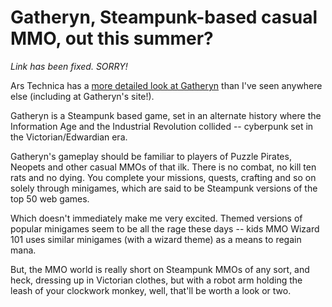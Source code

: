 # Gatheryn, Steampunk-based casual MMO, out this summer?

*Link has been fixed. SORRY!*

Ars Technica has a [more detailed look at Gatheryn](http://arstechnica.com/gaming/news/2009/03/gatheryn-a-steampunk-mmo-with-lots-of-potential.ars) than I've seen anywhere else (including at Gatheryn's site!). 

Gatheryn is a Steampunk based game, set in an alternate history where the Information Age and the Industrial Revolution collided -- cyberpunk set in the Victorian/Edwardian era.

Gatheryn's gameplay should be familiar to players of Puzzle Pirates, Neopets and other casual MMOs of that ilk. There is no combat, no kill ten rats and no dying. You complete your missions, quests, crafting and so on solely through minigames, which are said to be Steampunk versions of the top 50 web games.

Which doesn't immediately make me very excited. Themed versions of popular minigames seem to be all the rage these days -- kids MMO Wizard 101 uses similar minigames (with a wizard theme) as a means to regain mana.

But, the MMO world is really short on Steampunk MMOs of any sort, and heck, dressing up in Victorian clothes, but with a robot arm holding the leash of your clockwork monkey, well, that'll be worth a look or two.

